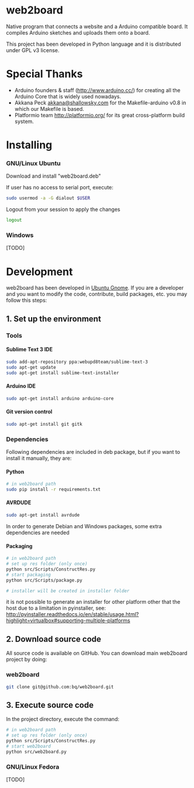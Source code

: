 # web2board
Native program that connects a website and a Arduino compatible board. It compiles Arduino sketches and uploads them onto a board.


This project has been developed in Python language and it is distributed under GPL v3 license.


Special Thanks
======================

* Arduino founders & staff (http://www.arduino.cc/) for creating all the Arduino Core that is widely used nowadays.
* Akkana Peck <akkana@shallowsky.com> for the Makefile-arduino v0.8 in which our Makefile is based.
* Platformio  team <http://platformio.org/> for its great cross-platform build system.


# Installing

### GNU/Linux Ubuntu

Download and install "web2board.deb"

If user has no access to serial port, execute:

```bash
sudo usermod -a -G dialout $USER
```

Logout from your session to apply the changes

```bash
logout
```

### Windows

[TODO]


# Development

web2board has been developed in [Ubuntu Gnome](http://ubuntugnome.org/). If you are a developer and you want to modify the code, contribute, build packages, etc. you may follow this steps:

## 1. Set up the environment

### Tools

#### Sublime Text 3 IDE
```bash
sudo add-apt-repository ppa:webupd8team/sublime-text-3
sudo apt-get update
sudo apt-get install sublime-text-installer
```

#### Arduino IDE
```bash
sudo apt-get install arduino arduino-core
```

#### Git version control
```bash
sudo apt-get install git gitk
```

### Dependencies

Following dependencies are included in deb package, but if you want to install it manually, they are:

#### Python
```bash
# in web2board path
sudo pip install -r requirements.txt
```

#### AVRDUDE
```bash
sudo apt-get install avrdude
```

In order to generate Debian and Windows packages, some extra dependencies are needed

#### Packaging
```bash
# in web2board path
# set up res folder (only once)
python src/Scripts/ConstructRes.py
# start packaging
python src/Scripts/package.py

# installer will be created in installer folder
```

it is not possible to generate an installer for other platform other that the host due to a limitation in pyinstaller, see: http://pyinstaller.readthedocs.io/en/stable/usage.html?highlight=virtualbox#supporting-multiple-platforms
## 2. Download source code

All source code is available on GitHub. You can download main web2board project by doing:

### web2board

```bash
git clone git@github.com:bq/web2board.git
```

## 3. Execute source code

In the project directory, execute the command:

```bash
# in web2board path
# set up res folder (only once)
python src/Scripts/ConstructRes.py
# start web2board
python src/web2board.py
```

### GNU/Linux Fedora

[TODO]

